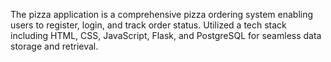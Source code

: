 The pizza application is a comprehensive pizza ordering system enabling users to register, login, and track order status. Utilized a tech stack including HTML, CSS, JavaScript, Flask, and PostgreSQL for seamless data storage and retrieval.
